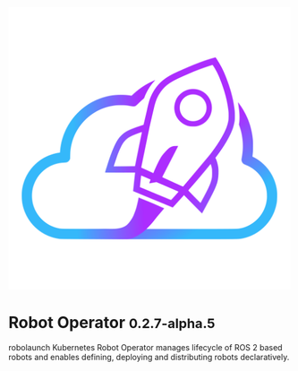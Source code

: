 

<!-- background image -->

![](https://raw.githubusercontent.com/robolaunch/trademark/main/logos/svg/rocket.svg)

# Robot Operator <small>0.2.7-alpha.5</small>

robolaunch Kubernetes Robot Operator manages lifecycle of ROS 2 based robots and enables defining, deploying and distributing robots declaratively.